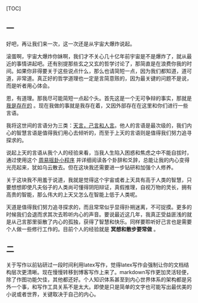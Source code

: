 [TOC]

## 一

好吧，再让我们来一次，这一次还是从宇宙大爆炸说起。

滚蛋啊，宇宙大爆炸你妹啊，我们才不关心几十亿年前宇宙是不是爆炸了，就从最近的事情讲起吧。还有别提那些玄之又玄的哲学讨论了，那简直是在浪费你我的时间。如果你非得要关于这些说点什么，那么也请简短一点，因为我们都知道，道可道，非常道。真正好的哲学道理也一定是言简意赅的，因为最关键的问题不是说，而是听者用心体会。

恩，有道理。那我尽可能简短一点起个头。首先这是一个无可争辩的事实，那就是 [我是存在的]({filename}writing/思想/我是存在的.md) 。现在我做的事就是我存在着，又因外部存在在这里和你们进行一些言语。

我将这世间的言语分为三类：[天言，己言和人言]({filename}writing/思想/天言，己言和人言.md)。他人的言语是最次级的，我们内心的智慧言语是值得我们用心去倾听的，而至于上天的言语则是值得我们努力追寻探求的。

说起上天的言语从我个人的经验来看，当我人生陷入困惑和焦虑之中不能自拔时，通过使用这个 [周易摇卦小程序]({filename}tools/周易摇卦小程序.md) 并详细阅读各个卦辞和爻辞，总能让我的内心变得光亮起来，犹如乌云散去。但在这块我还需要进一步钻研和加强个人修养。

关于这块我不用羞于说道，我就是觉得这个宇宙或者上天具有高于人类的智慧，只要想想即使凡夫俗子的人类尚可懂得阴阳辩证，真假推理，自视万物的灵长，拥有高贵的智能，那么伟大的上天又怎么在智能上低于人类呢。

天道是值得我们努力追寻探求的，而且常常似乎显得扑朔迷离，不可捉摸。更多的时候我们会退而求其次去聆听内心的声音。要说最近这几年，我真正受益匪浅的就是从己言那里驱散了内心的孤独，获得了智慧和快乐。同样要聆听好己言也是需要个人做一些修行工作的。目前个人的经验就是 **冥想和散步要常做** 。

## 二

关于写作以前钻研过一段时间利用latex写作，觉得latex写作会强制让你的文档结构层次更清晰。现在慢慢转移到博客写作上来了。markdown写作更加灵活轻便，除了作图功能欠佳，其他都还好。个人知识体系甚至到内心世界体系的架构都是另外一个事，和写作工具关系不是太大。即使是只是简单的文字也可能写出最优美的小说或者世界，关键取决于自己的内心。



